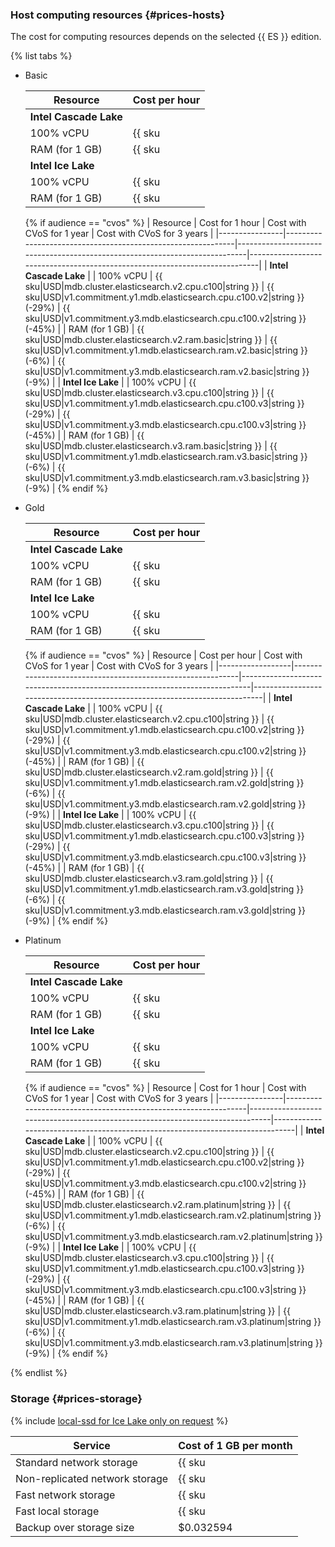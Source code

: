 ### Host computing resources {#prices-hosts}

The cost for computing resources depends on the selected {{ ES }} edition.

{% list tabs %}

- Basic

   | Resource | Cost per hour |
   |----------------|-------------------------------------------------------------|
   | **Intel Cascade Lake** |
   | 100% vCPU | {{ sku|USD|mdb.cluster.elasticsearch.v2.cpu.c100|string }} |
   | RAM (for 1 GB) | {{ sku|USD|mdb.cluster.elasticsearch.v2.ram.basic|string }} |
   | **Intel Ice Lake** |
   | 100% vCPU | {{ sku|USD|mdb.cluster.elasticsearch.v3.cpu.c100|string }} |
   | RAM (for 1 GB) | {{ sku|USD|mdb.cluster.elasticsearch.v3.ram.basic|string }} |

   {% if audience == "cvos" %}
   | Resource       | Cost for 1 hour                                             | Cost with CVoS for 1 year                                                  | Cost with CVoS for 3 years                                                 |
   |----------------|-------------------------------------------------------------|----------------------------------------------------------------------------|----------------------------------------------------------------------------|
   | **Intel Cascade Lake**                                                                                                                                                                                                                 |
   | 100% vCPU      | {{ sku|USD|mdb.cluster.elasticsearch.v2.cpu.c100|string }}  | {{ sku|USD|v1.commitment.y1.mdb.elasticsearch.cpu.c100.v2|string }} (-29%) | {{ sku|USD|v1.commitment.y3.mdb.elasticsearch.cpu.c100.v2|string }} (-45%) |
   | RAM (for 1 GB) | {{ sku|USD|mdb.cluster.elasticsearch.v2.ram.basic|string }} | {{ sku|USD|v1.commitment.y1.mdb.elasticsearch.ram.v2.basic|string }} (-6%) | {{ sku|USD|v1.commitment.y3.mdb.elasticsearch.ram.v2.basic|string }} (-9%) |
   | **Intel Ice Lake**                                                                                                                                                                                                                     |
   | 100% vCPU      | {{ sku|USD|mdb.cluster.elasticsearch.v3.cpu.c100|string }}  | {{ sku|USD|v1.commitment.y1.mdb.elasticsearch.cpu.c100.v3|string }} (-29%) | {{ sku|USD|v1.commitment.y3.mdb.elasticsearch.cpu.c100.v3|string }} (-45%) |
   | RAM (for 1 GB) | {{ sku|USD|mdb.cluster.elasticsearch.v3.ram.basic|string }} | {{ sku|USD|v1.commitment.y1.mdb.elasticsearch.ram.v3.basic|string }} (-6%) | {{ sku|USD|v1.commitment.y3.mdb.elasticsearch.ram.v3.basic|string }} (-9%) |
   {% endif %}

- Gold

   | Resource | Cost per hour |
   |------------------|------------------------------------------------------------|
   | **Intel Cascade Lake** |
   | 100% vCPU | {{ sku|USD|mdb.cluster.elasticsearch.v2.cpu.c100|string }} |
   | RAM (for 1 GB) | {{ sku|USD|mdb.cluster.elasticsearch.v2.ram.gold|string }} |
   | **Intel Ice Lake** |
   | 100% vCPU | {{ sku|USD|mdb.cluster.elasticsearch.v3.cpu.c100|string }} |
   | RAM (for 1 GB) | {{ sku|USD|mdb.cluster.elasticsearch.v3.ram.gold|string }} |

   {% if audience == "cvos" %}
   | Resource         | Cost per hour                                            | Cost with CVoS for 1 year                                                  | Cost with CVoS for 3 years                                                 |
   |------------------|------------------------------------------------------------|----------------------------------------------------------------------------|----------------------------------------------------------------------------|
   | **Intel Cascade Lake**                                                                                                                                                                                                                  |
   | 100% vCPU        | {{ sku|USD|mdb.cluster.elasticsearch.v2.cpu.c100|string }} | {{ sku|USD|v1.commitment.y1.mdb.elasticsearch.cpu.c100.v2|string }} (-29%) | {{ sku|USD|v1.commitment.y3.mdb.elasticsearch.cpu.c100.v2|string }} (-45%) |
   | RAM (for 1 GB)   | {{ sku|USD|mdb.cluster.elasticsearch.v2.ram.gold|string }} | {{ sku|USD|v1.commitment.y1.mdb.elasticsearch.ram.v2.gold|string }} (-6%)  | {{ sku|USD|v1.commitment.y3.mdb.elasticsearch.ram.v2.gold|string }} (-9%)  |
   | **Intel Ice Lake**                                                                                                                                                                                                                      |
   | 100% vCPU        | {{ sku|USD|mdb.cluster.elasticsearch.v3.cpu.c100|string }} | {{ sku|USD|v1.commitment.y1.mdb.elasticsearch.cpu.c100.v3|string }} (-29%) | {{ sku|USD|v1.commitment.y3.mdb.elasticsearch.cpu.c100.v3|string }} (-45%) |
   | RAM (for 1 GB)   | {{ sku|USD|mdb.cluster.elasticsearch.v3.ram.gold|string }} | {{ sku|USD|v1.commitment.y1.mdb.elasticsearch.ram.v3.gold|string }} (-6%)  | {{ sku|USD|v1.commitment.y3.mdb.elasticsearch.ram.v3.gold|string }} (-9%)  |
   {% endif %}

- Platinum

   | Resource | Cost per hour |
   |----------------|----------------------------------------------------------------|
   | **Intel Cascade Lake** |
   | 100% vCPU | {{ sku|USD|mdb.cluster.elasticsearch.v2.cpu.c100|string }} |
   | RAM (for 1 GB) | {{ sku|USD|mdb.cluster.elasticsearch.v2.ram.platinum|string }} |
   | **Intel Ice Lake** |
   | 100% vCPU | {{ sku|USD|mdb.cluster.elasticsearch.v3.cpu.c100|string }} |
   | RAM (for 1 GB) | {{ sku|USD|mdb.cluster.elasticsearch.v3.ram.platinum|string }} |

   {% if audience == "cvos" %}
   | Resource       | Cost for 1 hour                                                | Cost with CVoS for 1 year                                                     | Cost with CVoS for 3 years                                                    |
   |----------------|----------------------------------------------------------------|-------------------------------------------------------------------------------|-------------------------------------------------------------------------------|
   | **Intel Cascade Lake**                                                                                                                                                                                                                          |
   | 100% vCPU      | {{ sku|USD|mdb.cluster.elasticsearch.v2.cpu.c100|string }}     | {{ sku|USD|v1.commitment.y1.mdb.elasticsearch.cpu.c100.v2|string }} (-29%)    | {{ sku|USD|v1.commitment.y3.mdb.elasticsearch.cpu.c100.v2|string }} (-45%)    |
   | RAM (for 1 GB) | {{ sku|USD|mdb.cluster.elasticsearch.v2.ram.platinum|string }} | {{ sku|USD|v1.commitment.y1.mdb.elasticsearch.ram.v2.platinum|string }} (-6%) | {{ sku|USD|v1.commitment.y3.mdb.elasticsearch.ram.v2.platinum|string }} (-9%) |
   | **Intel Ice Lake**                                                                                                                                                                                                                              |
   | 100% vCPU      | {{ sku|USD|mdb.cluster.elasticsearch.v3.cpu.c100|string }}     | {{ sku|USD|v1.commitment.y1.mdb.elasticsearch.cpu.c100.v3|string }} (-29%)    | {{ sku|USD|v1.commitment.y3.mdb.elasticsearch.cpu.c100.v3|string }} (-45%)    |
   | RAM (for 1 GB) | {{ sku|USD|mdb.cluster.elasticsearch.v3.ram.platinum|string }} | {{ sku|USD|v1.commitment.y1.mdb.elasticsearch.ram.v3.platinum|string }} (-6%) | {{ sku|USD|v1.commitment.y3.mdb.elasticsearch.ram.v3.platinum|string }} (-9%) |
   {% endif %}

{% endlist %}

### Storage {#prices-storage}

{% include [local-ssd for Ice Lake only on request](../../_includes/ice-lake-local-ssd-note.md) %}

| Service | Cost of 1 GB per month |
|--------------------------------|--------------------------------------------------------------------------------|
| Standard network storage | {{ sku|USD|mdb.cluster.network-hdd.elasticsearch|month|string }} |
| Non-replicated network storage | {{ sku|USD|mdb.cluster.network-ssd-nonreplicated.elasticsearch|month|string }} |
| Fast network storage | {{ sku|USD|mdb.cluster.network-nvme.elasticsearch|month|string }} |
| Fast local storage | {{ sku|USD|mdb.cluster.local-nvme.elasticsearch|month|string }} |
| Backup over storage size | $0.032594 |
